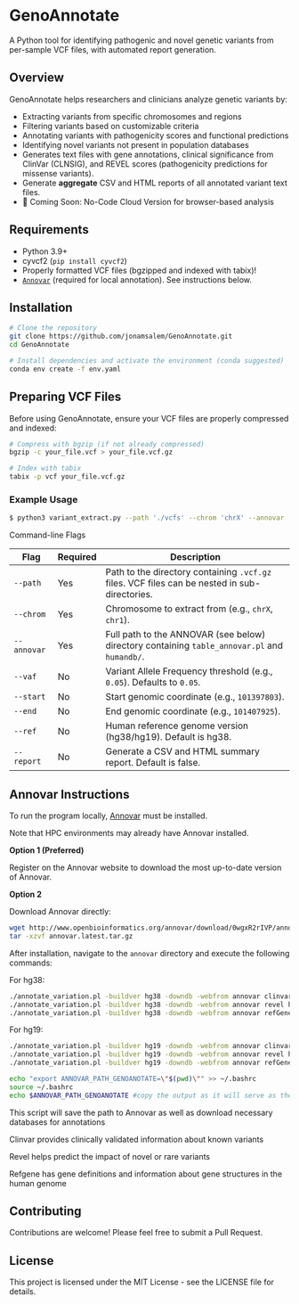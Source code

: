 # GenoAnnotate

A Python tool for identifying pathogenic and novel genetic variants from per-sample VCF files, with automated report generation.
## Overview

GenoAnnotate helps researchers and clinicians analyze genetic variants by:
- Extracting variants from specific chromosomes and regions
- Filtering variants based on customizable criteria
- Annotating variants with pathogenicity scores and functional predictions
- Identifying novel variants not present in population databases
- Generates text files with gene annotations, clinical significance from ClinVar (CLNSIG), and REVEL scores (pathogenicity predictions for missense variants).
- Generate **aggregate** CSV and HTML reports of all annotated variant text files.
- 🚀 Coming Soon: No-Code Cloud Version for browser-based analysis

## Requirements

- Python 3.9+
- cyvcf2 (`pip install cyvcf2`)
- Properly formatted VCF files (bgzipped and indexed with tabix)!
- [`Annovar`](#annovar-instructions) (required for local annotation). See instructions below.


## Installation

```bash
# Clone the repository
git clone https://github.com/jonamsalem/GenoAnnotate.git
cd GenoAnnotate

# Install dependencies and activate the environment (conda suggested)
conda env create -f env.yaml
```

## Preparing VCF Files

Before using GenoAnnotate, ensure your VCF files are properly compressed and indexed:

```bash
# Compress with bgzip (if not already compressed)
bgzip -c your_file.vcf > your_file.vcf.gz

# Index with tabix
tabix -p vcf your_file.vcf.gz
```


### Example Usage

```bash
$ python3 variant_extract.py --path './vcfs' --chrom 'chrX' --annovar '~/annovar' --vaf '0.30' --start '101397803' --end '101407925'
```

Command-line Flags

| Flag         | Required | Description                                                                 |
|--------------|----------|-----------------------------------------------------------------------------|
| `--path`     | Yes      | Path to the directory containing `.vcf.gz` files. VCF files can be nested in sub-directories.                          |
| `--chrom`    | Yes      | Chromosome to extract from (e.g., `chrX`, `chr1`).                 |
| `--annovar`  | Yes      | Full path to the ANNOVAR (see below) directory containing `table_annovar.pl` and `humandb/`. |
| `--vaf`      | No       | Variant Allele Frequency threshold (e.g., `0.05`). Defaults to `0.05`.     |
| `--start`    | No       | Start genomic coordinate (e.g., `101397803`).|
| `--end`      | No       | End genomic coordinate (e.g., `101407925`).|
| `--ref`      | No       | Human reference genome version (hg38/hg19). Default is hg38. |
| `--report`   | No       |Generate a CSV and HTML summary report. Default is false. |




## Annovar Instructions

To run the program locally, [Annovar](https://annovar.openbioinformatics.org/en/latest/) must be installed.

Note that HPC environments may already have Annovar installed. 

**Option 1 (Preferred)**

Register on the Annovar website to download the most up-to-date version of Annovar.

**Option 2**

Download Annovar directly:

```bash
wget http://www.openbioinformatics.org/annovar/download/0wgxR2rIVP/annovar.latest.tar.gz
tar -xzvf annovar.latest.tar.gz
```

After installation, navigate to the `annovar` directory and execute the following commands:

For hg38:

```bash
./annotate_variation.pl -buildver hg38 -downdb -webfrom annovar clinvar_20240917 humandb/ && 
./annotate_variation.pl -buildver hg38 -downdb -webfrom annovar revel humandb/ && 
./annotate_variation.pl -buildver hg38 -downdb -webfrom annovar refGene humandb/
```

For hg19:
```bash
./annotate_variation.pl -buildver hg19 -downdb -webfrom annovar clinvar_20240917 humandb/ && 
./annotate_variation.pl -buildver hg19 -downdb -webfrom annovar revel humandb/ && 
./annotate_variation.pl -buildver hg19 -downdb -webfrom annovar refGene humandb/
```

```bash
echo "export ANNOVAR_PATH_GENOANOTATE=\"$(pwd)\"" >> ~/.bashrc
source ~/.bashrc
echo $ANNOVAR_PATH_GENOANOTATE #copy the output as it will serve as the path for Annovar for GenoAnnotate
```

This script will save the path to Annovar as well as download necessary databases for annotations 

Clinvar provides clinically validated information about known variants

Revel helps predict the impact of novel or rare variants 

Refgene has gene definitions and information about gene structures in the human genome


## Contributing

Contributions are welcome! Please feel free to submit a Pull Request.

## License

This project is licensed under the MIT License - see the LICENSE file for details.
